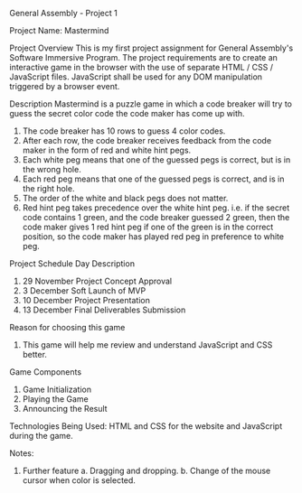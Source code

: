 General Assembly - Project 1

Project Name: Mastermind

Project Overview
This is my first project assignment for General Assembly's Software Immersive Program. The project requirements are to create an interactive game in the browser with the use of separate HTML / CSS / JavaScript files. JavaScript shall be used for any DOM manipulation triggered by a browser event.

Description
Mastermind is a puzzle game in which a code breaker will try to guess the secret color code the code maker has come up with. 
1. The code breaker has 10 rows to guess 4 color codes.
2. After each row, the code breaker receives feedback from the code maker in the form of red and white hint pegs.
3. Each white peg means that one of the guessed pegs is correct, but is in the wrong hole.
4. Each red peg means that one of the guessed pegs is correct, and is in the right hole.
5. The order of the white and black pegs does not matter.
6. Red hint peg takes precedence over the white hint peg.
  i.e. if the secret code contains 1 green, and the code breaker guessed 2 green, then the code maker gives 1 red hint peg if one of the green is in the correct position, so the code maker has played red peg in preference to white peg.

Project Schedule
Day	Description
1. 29 November	Project Concept Approval
2. 3  December	Soft Launch of MVP
3. 10 December	Project Presentation
4. 13 December	Final Deliverables Submission

Reason for choosing this game
1. This game will help me review and understand JavaScript and CSS better.

Game Components
1. Game Initialization
2. Playing the Game
3. Announcing the Result

Technologies Being Used:
HTML and CSS for the website and JavaScript during the game.

Notes:
1. Further feature
  a. Dragging and dropping.
  b. Change of the mouse cursor when color is selected.
